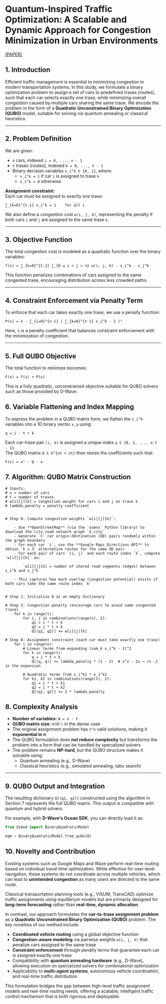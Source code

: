# Quantum-Inspired Traffic Optimization: A Scalable and Dynamic Approach for Congestion Minimization in Urban Environments
[[PAPER]]() 



## 1. Introduction

Efficient traffic management is essential to minimizing congestion in modern transportation systems. In this study, we formulate a binary optimization problem to assign a set of cars to predefined trases (routes), such that each car selects exactly one trase, while minimizing overall congestion caused by multiple cars sharing the same trase. We encode the problem in the form of a **Quadratic Unconstrained Binary Optimization (QUBO)** model, suitable for solving via quantum annealing or classical heuristics.

---

## 2. Problem Definition

We are given:

- `n` cars, indexed `i = 0, ..., n - 1`
- `t` trases (routes), indexed `k = 0, ..., t - 1`
- Binary decision variables `x_i^k ∈ {0, 1}`, where:
  - `x_i^k = 1` if car `i` is assigned to trase `k`
  - `x_i^k = 0` otherwise

**Assignment constraint:**  
Each car must be assigned to exactly one trase:

    ∑_{k=0}^{t-1} x_i^k = 1    for all i

We also define a congestion cost `w(i, j, k)`, representing the penalty if both cars `i` and `j` are assigned to the same trase `k`.


---

## 3. Objective Function

The total congestion cost is modeled as a quadratic function over the binary variables:

    f(x) = ∑_{k=0}^{t-1} ∑_{0 ≤ i < j < n} w(i, j, k) · x_i^k · x_j^k

This function penalizes combinations of cars assigned to the same congested trase, encouraging distribution across less crowded paths.

---

## 4. Constraint Enforcement via Penalty Term

To enforce that each car takes exactly one trase, we use a penalty function:

    P(x) = λ · ∑_{i=0}^{n-1} ( ∑_{k=0}^{t-1} x_i^k - 1 )²

Here, `λ` is a penalty coefficient that balances constraint enforcement with the minimization of congestion.

---

## 5. Full QUBO Objective

The total function to minimize becomes:

    F(x) = f(x) + P(x)

This is a fully quadratic, unconstrained objective suitable for QUBO solvers such as those provided by D-Wave.


## 6. Variable Flattening and Index Mapping

To express the problem in a QUBO matrix form, we flatten the `x_i^k` variables into a 1D binary vector `x_q` using:

    q = i · t + k

Each car-trase pair `(i, k)` is assigned a unique index `q ∈ {0, 1, ..., n·t - 1}`.  
The QUBO matrix `Q ∈ ℝ^{nt × nt}` then stores the coefficients such that:

    F(x) = xᵀ · Q · x


## 7. Algorithm: QUBO Matrix Construction

```
# Inputs:
# n = number of cars
# t = number of trases
# w[i][j][k] = congestion weight for cars i and j on trase k
# lambda_penalty = penalty coefficient


# Step 0: Compute congestion weights `w[i][j][k]`:

    - Use **OpenStreetMap** (via the `osmnx` Python library) to download the city road network graph `G_city`
    - Generate `n` car origin-destination (OD) pairs randomly within the graph boundary
    - For each car `i`, use the **Google Maps Directions API** to obtain `k = 3` alternative routes for the same OD pair
    - For each pair of cars `(i, j)` and each route index `k`, compute `w[i][j][k]` as:

        `w[i][j][k] = number of shared road segments (edges) between x_i^k and x_j^k`

    - This captures how much overlap (congestion potential) exists if both cars take the same route index `k`


# Step 1: Initialize Q as an empty dictionary

# Step 2: Congestion penalty (encourage cars to avoid same congested trase)
    for k in range(t):
        for i, j in combinations(range(n), 2):
            q1 = i * t + k
            q2 = j * t + k
            Q[(q1, q2)] += w[i][j][k]

# Step 8: Assignment constraint (each car must take exactly one trase)
    for i in range(n):
        # Linear terms from expanding (sum_k x_i^k - 1)^2
        for k in range(t):
            q = i * t + k
            Q[(q, q)] += lambda_penalty * (1 - 2)  # x^2 - 2x → +1 -2 in the expansion

        # Quadratic terms from x_i^k1 * x_i^k2
        for k1, k2 in combinations(range(t), 2):
            q1 = i * t + k1
            q2 = i * t + k2
            Q[(q1, q2)] += 2 * lambda_penalty
```

## 8. Complexity Analysis

- **Number of variables:** `N = n · t`
- **QUBO matrix size:** `O(N²)` in the dense case
- The original assignment problem has `t^n` valid solutions, making it **exponential in n**
- The QUBO formulation does **not reduce complexity** but transforms the problem into a form that can be handled by specialized solvers
- The problem remains **NP-hard**, but the QUBO structure makes it solvable using:
  - Quantum annealing (e.g., D-Wave)
  - Classical heuristics (e.g., simulated annealing, tabu search)

---

## 9. QUBO Output and Integration

The resulting dictionary `Q[(q1, q2)]` constructed using the algorithm in Section 7 represents the full QUBO matrix. This output is compatible with quantum and hybrid solvers.

For example, with **D-Wave's Ocean SDK**, you can directly load it as:

```python
from dimod import BinaryQuadraticModel

bqm = BinaryQuadraticModel.from_qubo(Q)
```

## 10. Novelty and Contribution

Existing systems such as Google Maps and Waze perform real-time routing based on individual travel time optimization. While effective for user-level navigation, these systems do not coordinate across multiple vehicles, which can lead to **unintended congestion** as many users are directed to the same route.

Classical transportation planning tools (e.g., VISUM, TransCAD) optimize traffic assignments using equilibrium models but are primarily designed for **long-term forecasting** rather than **real-time, dynamic allocation**.

In contrast, our approach formulates the **car-to-trase assignment problem** as a **Quadratic Unconstrained Binary Optimization (QUBO)** problem. The key novelties of our method include:

- **Coordinated vehicle routing** using a global objective function
- **Congestion-aware modeling** via pairwise weights `w(i, j, k)` that penalize cars assigned to the same trase
- **Constraint enforcement** through penalty terms that guarantee each car is assigned exactly one trase
- Compatibility with **quantum annealing hardware** (e.g., D-Wave), allowing execution on specialized solvers for combinatorial optimization
- Applicability to **multi-agent systems**, autonomous vehicle coordination, and real-time traffic distribution

This formulation bridges the gap between high-level traffic assignment models and real-time routing needs, offering a scalable, intelligent traffic control mechanism that is both rigorous and deployable.

